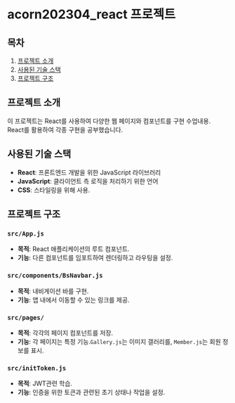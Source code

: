 # acorn202304_react 프로젝트

## 목차

1. [프로젝트 소개](#프로젝트-소개)
2. [사용된 기술 스택](#사용된-기술-스택)
3. [프로젝트 구조](#프로젝트-구조)

## 프로젝트 소개

이 프로젝트는 React를 사용하여 다양한 웹 페이지와 컴포넌트를 구현 수업내용.
React를 활용하여 각종 구현을 공부했습니다.

## 사용된 기술 스택

- **React**: 프론트엔드 개발을 위한 JavaScript 라이브러리
- **JavaScript**: 클라이언트 측 로직을 처리하기 위한 언어
- **CSS**: 스타일링을 위해 사용.

## 프로젝트 구조

### `src/App.js`

- **목적**: React 애플리케이션의 루트 컴포넌트.
- **기능**: 다른 컴포넌트를 임포트하여 렌더링하고 라우팅을 설정.

### `src/components/BsNavbar.js`

- **목적**: 내비게이션 바를 구현.
- **기능**: 앱 내에서 이동할 수 있는 링크를 제공.

### `src/pages/`

- **목적**: 각각의 페이지 컴포넌트를 저장.
- **기능**: 각 페이지는 특정 기능.`Gallery.js`는 이미지 갤러리를, `Member.js`는 회원 정보를 표시.

### `src/initToken.js`

- **목적**: JWT관련 학습.
- **기능**: 인증을 위한 토큰과 관련된 초기 상태나 작업을 설정.
